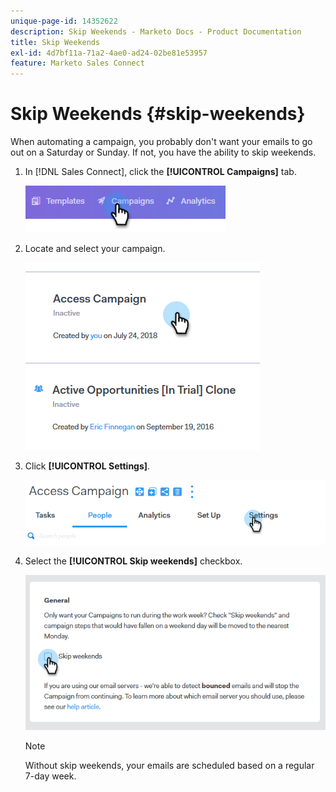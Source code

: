 ```yaml
---
unique-page-id: 14352622
description: Skip Weekends - Marketo Docs - Product Documentation
title: Skip Weekends
exl-id: 4d7bf11a-71a2-4ae0-ad24-02be81e53957
feature: Marketo Sales Connect
---
```

# Skip Weekends {#skip-weekends}

When automating a campaign, you probably don't want your emails to go out on a Saturday or Sunday. If not, you have the ability to skip weekends.

1. In [!DNL Sales Connect], click the **[!UICONTROL  Campaigns]** tab.

   ![](assets/one-2.png)

1. Locate and select your campaign.

   ![](assets/two-2.png)

1. Click **[!UICONTROL Settings]**.

   ![](assets/three-2.png)

1. Select the **[!UICONTROL Skip weekends]** checkbox.

   ![](assets/four-2.png)

   >[!NOTE]
   >
   >Without skip weekends, your emails are scheduled based on a regular 7-day week.

